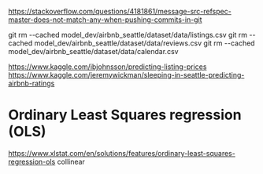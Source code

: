 https://stackoverflow.com/questions/4181861/message-src-refspec-master-does-not-match-any-when-pushing-commits-in-git

git rm --cached model_dev/airbnb_seattle/dataset/data/listings.csv
git rm --cached model_dev/airbnb_seattle/dataset/data/reviews.csv 
git rm --cached model_dev/airbnb_seattle/dataset/data/calendar.csv

https://www.kaggle.com/ibjohnsson/predicting-listing-prices
https://www.kaggle.com/jeremywickman/sleeping-in-seattle-predicting-airbnb-ratings

# Ordinary Least Squares regression (OLS)
https://www.xlstat.com/en/solutions/features/ordinary-least-squares-regression-ols
collinear